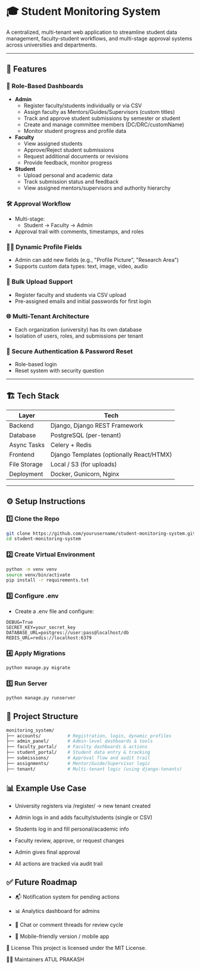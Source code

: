 # 🎓 Student Monitoring System

A centralized, multi-tenant web application to streamline student data management, faculty-student workflows, and multi-stage approval systems across universities and departments.

---

## 🚀 Features

### 👤 Role-Based Dashboards
- **Admin**
  - Register faculty/students individually or via CSV
  - Assign faculty as Mentors/Guides/Supervisors (custom titles)
  - Track and approve student submissions by semester or student
  - Create and manage committee members (DC/DRC/customName)
  - Monitor student progress and profile data
- **Faculty**
  - View assigned students
  - Approve/Reject student submissions
  - Request additional documents or revisions
  - Provide feedback, monitor progress
- **Student**
  - Upload personal and academic data
  - Track submission status and feedback
  - View assigned mentors/supervisors and authority hierarchy

### 🛠 Approval Workflow
- Multi-stage:
  - Student → Faculty → Admin
- Approval trail with comments, timestamps, and roles

### 🧑‍💼 Dynamic Profile Fields
- Admin can add new fields (e.g., "Profile Picture", "Research Area")
- Supports custom data types: text, image, video, audio

### 📂 Bulk Upload Support
- Register faculty and students via CSV upload
- Pre-assigned emails and initial passwords for first login

### 🌐 Multi-Tenant Architecture
- Each organization (university) has its own database
- Isolation of users, roles, and submissions per tenant

### 🔐 Secure Authentication & Password Reset
- Role-based login
- Reset system with security question

---

## 🏗️ Tech Stack

| Layer | Tech |
|-------|------|
| Backend | Django, Django REST Framework |
| Database | PostgreSQL (per-tenant) |
| Async Tasks | Celery + Redis |
| Frontend | Django Templates (optionally React/HTMX) |
| File Storage | Local / S3 (for uploads) |
| Deployment | Docker, Gunicorn, Nginx |

---

## ⚙️ Setup Instructions

### 1️⃣ Clone the Repo
```bash
git clone https://github.com/yourusername/student-monitoring-system.git
cd student-monitoring-system
```
### 2️⃣ Create Virtual Environment
```bash
python -m venv venv
source venv/bin/activate
pip install -r requirements.txt
```
### 3️⃣ Configure .env
- Create a .env file and configure:
```
DEBUG=True
SECRET_KEY=your_secret_key
DATABASE_URL=postgres://user:pass@localhost/db
REDIS_URL=redis://localhost:6379
```
### 4️⃣ Apply Migrations
```bash
python manage.py migrate
```
### 5️⃣ Run Server
```bash
python manage.py runserver
```

## 📁 Project Structure
```bash
monitoring_system/
├── accounts/          # Registration, login, dynamic profiles
├── admin_panel/       # Admin-level dashboards & tools
├── faculty_portal/    # Faculty dashboards & actions
├── student_portal/    # Student data entry & tracking
├── submissions/       # Approval flow and audit trail
├── assignments/       # Mentor/Guide/Supervisor logic
├── tenant/            # Multi-tenant logic (using django-tenants)
```

## 📊 Example Use Case
- University registers via /register/ → new tenant created

- Admin logs in and adds faculty/students (single or CSV)

- Students log in and fill personal/academic info

- Faculty review, approve, or request changes

- Admin gives final approval

- All actions are tracked via audit trail

## ✅ Future Roadmap
- 📬 Notification system for pending actions

- 📊 Analytics dashboard for admins

- 📎 Chat or comment threads for review cycle

- 📱 Mobile-friendly version / mobile app

📃 License
This project is licensed under the MIT License.

🧑‍💻 Maintainers
ATUL PRAKASH
